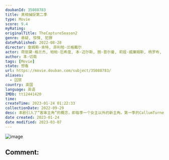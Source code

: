 ```yaml
---
doubanId: 35088783
title: 真相捕捉第二季
type: Movie
score: 9.4
myRating: 
originalTitle: TheCaptureSeason2
genre: 悬疑, 惊悚, 犯罪
datePublished: 2022-08-28
director: 詹姆斯·肯特, 菲利帕·兰格戴尔
actor: 荷丽黛·格兰杰, 帕帕·厄希度, 本·迈尔斯, 朗·普尔曼, 莉娅·威廉姆斯, 杨罗布, 金妮·霍尔德, 卡文·克勒金, 夏莉·墨菲, 安迪·尼曼, 因迪拉·瓦玛, 克莱尔·普莱斯, 娜塔丽·朱, 哈里·米歇尔, 克里斯·科里根, 凯拉·查恩萨, 本·摩尔, 露丝·霍洛克斯, undefined, 拉斯科·阿特金斯, 巴里·沃德, 奈杰尔·林赛
author: 本·切南
tags: [Movie]
state: 想看
url: https://movie.douban.com/subject/35088783/
aliases:
  - 囚禁
country: 英国
language: 英语
IMDb: tt12441420
time: 
createTime: 2023-01-24 01:22:33
collectionDate: 2022-09-29
desc: 本剧引入了“客串主角”的概念，即每季一个女主以外的新主角。第一季的CallumTurner不会回归。新季将再次质疑眼见是否一定为实。英国正遭受围攻：被黑客攻击的新闻动态推送、被操纵的媒体，以及政治...
date created: 2023-01-24
date modified: 2023-03-07
---
```


![image](p2885213932.jpg)

Comment:
---
